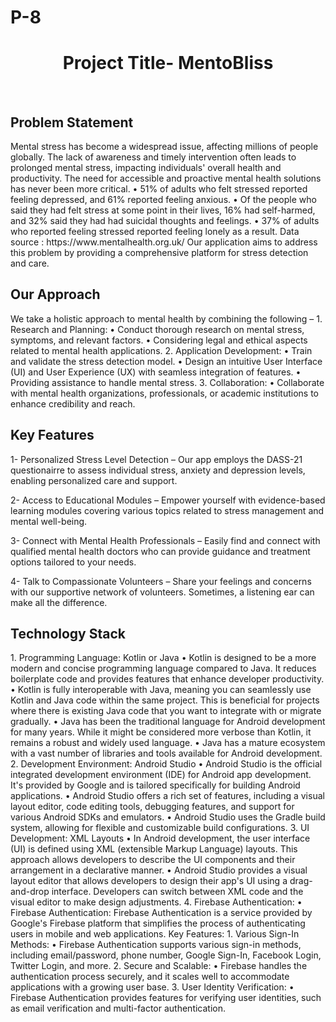 # P-8
<h1 align="center">Project Title- MentoBliss </h1>
<br>
<h2>Problem Statement</h2> 
Mental stress has become a widespread issue, affecting millions of people globally. 
The lack of awareness and timely intervention often leads to prolonged mental stress, impacting individuals' overall health and productivity. The need for accessible and proactive mental health solutions has never been more critical.
•	51% of adults who felt stressed reported feeling depressed, and 61% reported feeling anxious.
•	Of the people who said they had felt stress at some point in their lives, 16% had self-harmed, and 32% said they had had suicidal thoughts and feelings.
•	37% of adults who reported feeling stressed reported feeling lonely as a result.
      Data source : https://www.mentalhealth.org.uk/
Our application aims to address this problem by providing a comprehensive platform for stress detection and care.


<h2>Our Approach</h2> 
We take a holistic approach to mental health by combining the following – 
1. Research and Planning:
•	 Conduct thorough research on mental stress, symptoms, and relevant factors.
•	 Considering legal and ethical aspects related to mental health applications.
2. Application Development:
•	 Train and validate the stress detection model.
•	 Design an intuitive User Interface (UI) and User Experience (UX) with seamless integration of features.
•	 Providing assistance to handle mental stress. 
3. Collaboration:
•	 Collaborate with mental health organizations, professionals, or academic institutions to enhance credibility and reach.



<h2>Key Features</h2>
1-	Personalized Stress Level Detection – 
Our app employs the DASS-21 questionairre to assess individual stress, anxiety and depression levels, enabling personalized care and support.

2-	Access to Educational Modules – 
Empower yourself with evidence-based learning modules covering various topics related to stress management and mental well-being.

3-	Connect with Mental Health Professionals – 
Easily find and connect with qualified mental health doctors who can provide guidance and treatment options tailored to your needs.

4-	Talk to Compassionate Volunteers – 
Share your feelings and concerns with our supportive network of volunteers. Sometimes, a listening ear can make all the difference.



<h2>Technology Stack</h2>
   1. Programming Language: Kotlin or Java
•	Kotlin is designed to be a more modern and concise programming language compared to Java. It reduces boilerplate code and provides features that enhance developer productivity.
•	Kotlin is fully interoperable with Java, meaning you can seamlessly use Kotlin and Java code within the same project. This is beneficial for projects where there is existing Java code that you want to integrate with or migrate gradually.
•	Java has been the traditional language for Android development for many years. While it might be considered more verbose than Kotlin, it remains a robust and widely used language.
•	Java has a mature ecosystem with a vast number of libraries and tools available for Android development.
2. Development Environment: Android Studio
•	Android Studio is the official integrated development environment (IDE) for Android app development. It's provided by Google and is tailored specifically for building Android applications.
•	Android Studio offers a rich set of features, including a visual layout editor, code editing tools, debugging features, and support for various Android SDKs and emulators.
•	Android Studio uses the Gradle build system, allowing for flexible and customizable build configurations.
3. UI Development: XML Layouts
•	In Android development, the user interface (UI) is defined using XML (extensible Markup Language) layouts. This approach allows developers to describe the UI components and their arrangement in a declarative manner.
•	Android Studio provides a visual layout editor that allows developers to design their app's UI using a drag-and-drop interface. Developers can switch between XML code and the visual editor to make design adjustments.
4. Firebase Authentication:
•	Firebase Authentication: Firebase Authentication is a service provided by Google's Firebase platform that simplifies the process of authenticating users in mobile and web applications.
Key Features:
1.	Various Sign-In Methods:
•	Firebase Authentication supports various sign-in methods, including email/password, phone number, Google Sign-In, Facebook Login, Twitter Login, and more.
2.	Secure and Scalable:
•	Firebase handles the authentication process securely, and it scales well to accommodate applications with a growing user base.
3.	User Identity Verification:
•	Firebase Authentication provides features for verifying user identities, such as email verification and multi-factor authentication.
     
